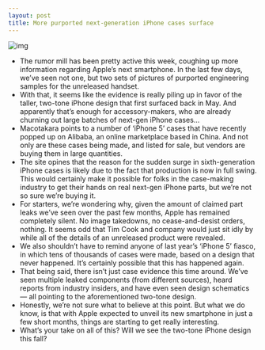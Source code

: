 ```yaml
---
layout: post
title: More purported next-generation iPhone cases surface
---
```

![img](http://media.idownloadblog.com/wp-content/uploads/2012/07/iphone-5-cases-e1342209286667.jpeg)
* The rumor mill has been pretty active this week, coughing up more information regarding Apple’s next smartphone. In the last few days, we’ve seen not one, but two sets of pictures of purported engineering samples for the unreleased handset.
* With that, it seems like the evidence is really piling up in favor of the taller, two-tone iPhone design that first surfaced back in May. And apparently that’s enough for accessory-makers, who are already churning out large batches of next-gen iPhone cases…
* Macotakara points to a number of ‘iPhone 5’ cases that have recently popped up on Alibaba, an online marketplace based in China. And not only are these cases being made, and listed for sale, but vendors are buying them in large quantities.
* The site opines that the reason for the sudden surge in sixth-generation iPhone cases is likely due to the fact that production is now in full swing. This would certainly make it possible for folks in the case-making industry to get their hands on real next-gen iPhone parts, but we’re not so sure we’re buying it.
* For starters, we’re wondering why, given the amount of claimed part leaks we’ve seen over the past few months, Apple has remained completely silent. No image takedowns, no cease-and-desist orders, nothing. It seems odd that Tim Cook and company would just sit idly by while all of the details of an unreleased product were revealed.
* We also shouldn’t have to remind anyone of last year’s ‘iPhone 5’ fiasco, in which tens of thousands of cases were made, based on a design that never happened. It’s certainly possible that this has happened again.
* That being said, there isn’t just case evidence this time around. We’ve seen multiple leaked components (from different sources), heard reports from industry insiders, and have even seen design schematics — all pointing to the aforementioned two-tone design.
* Honestly, we’re not sure what to believe at this point. But what we do know, is that with Apple expected to unveil its new smartphone in just a few short months, things are starting to get really interesting.
* What’s your take on all of this? Will we see the two-tone iPhone design this fall?

